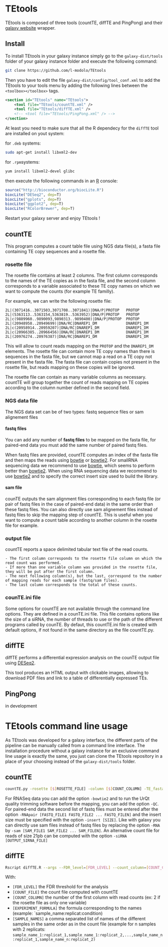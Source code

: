 # TEtools

TEtools is composed of three tools (countTE, diffTE and PingPong) and their [galaxy website](http://getgalaxy.org/) wrapper.

## Install

To install TEtools in your galaxy instance
simply go to the `galaxy-dist/tools` folder of your galaxy instance folder and execute the following command:

```sh
git clone https://github.com/l-modolo/TEtools
```

Then you have to edit the file `galaxy-dist/config/tool_conf.xml` to add the TEtools to your tools menu by adding the following lines between the `<toolbox></toolbox>` tags.
```xml
<section id="TEtools" name="TEtools">
    <tool file="TEtools/countTE.xml" />
    <tool file="TEtools/diffTE.xml" />
    <!-- <tool file="TEtools/PingPong.xml" /> -->
</section>
```
At least you need to make sure that all the R dependecy for the `diffTE` tool are installed on yout system:

for `.deb` systems:
```sh
sudo apt-get install libxml2-dev
```
for `.rpm`systems:
```sh
yum install libxml2-devel glibc
```

then execute the following commands in an [R](http://cran.r-project.org/) console:
```R
source("http://bioconductor.org/biocLite.R")
biocLite("DESeq2", dep=T)
biocLite("gplots", dep=T)
biocLite("ggplot2", dep=T)
biocLite("RColorBrewer", dep=T)
```

Restart your galaxy server and enjoy TEtools !

## countTE

This program computes a count table file using NGS data file(s), a fasta file containing TE copy sequences and a rosette file.

### rosette file
The rosette file contains at least 2 columns. The first column corresponds to the names of the TE copies as in the fasta file, and the second column corresponds to a variable associated to these TE copy names on which we want to compute the counts (for example TE familly).

For example, we can write the following rosette file:
```
2L|(3071416..3071503,3071708..3071841)|DNA/P|PROTOP   PROTOP
2L|(5363113..5363154,5363819..5363952)|DNA/P|PROTOP   PROTOP
2L|c(9889960..9890093,9890313..9890400)|DNA/P|PROTOP  PROTOP
2L|(20948958..20949699)|DNA/RC|DNAREP1_DM             DNAREP1_DM
2L|c(20958914..20959207)|DNA/RC|DNAREP1_DM            DNAREP1_DM
2L|c(20966385..20966456)|DNA/RC|DNAREP1_DM            DNAREP1_DM
2L|(20976274..20976387)|DNA/RC|DNAREP1_DM             DNAREP1_DM
```

This will allow to count reads mapping on the `PROTOP` and the `DNAREP1_DM` elements.
The rosette file can contain more TE copy names than there is sequences in the fasta file, but we cannot map a read on a TE copy not present in the fasta file.
The fasta file can contain copies not present in the rosette file, but reads mapping on these copies will be ignored.

The rosette file can contain as many variable columns as necessary.
countTE will group together the count of reads mapping on TE copies according to the column number defined in the second field.

### NGS data file

The NGS data set can be of two types: fastq sequence files or sam alignement files

#### fastq files
You can add any number of **fastq files** to be mapped on the fasta file, for paired-end data you must add the same number of paired fastq files.

When fastq files are provided, countTE computes an index of the fasta file and then maps the reads using [bowtie](http://bowtie-bio.sourceforge.net/index.shtml) or [bowtie2](http://bowtie-bio.sourceforge.net/bowtie2/index.shtml).
For smallRNA sequencing data we recommend to use [bowtie](http://bowtie-bio.sourceforge.net/index.shtml), which seems to perform better than [bowtie2](http://bowtie-bio.sourceforge.net/bowtie2/index.shtml).
When using RNA sequencing data we recommend to use [bowtie2](http://bowtie-bio.sourceforge.net/bowtie2/index.shtml) and to specify the correct insert size used to build the library.

#### sam file
counTE outputs the sam alignment files corresponding to each fastq file (or pair of fastq files in the case of paired-end data) in the same order than these fastq files.
You can also directly use sam alignement files instead of fastq files to skip the mapping step of countTE.
This is useful when you want to compute a count table according to another column in the rosette file for example.

### output file
countTE reports a space delimited tabular text file of the read counts.

    - The first column corresponds to the rosette file column on which the read count was performed.
    - If more than one variable column was provided in the rosette file, they will be put after the first column.
    - The next following column(s), but the last, correspond to the number of mapping reads for each sample (fastq/sam files).
    - The last column corresponds to the total of these counts.

### counTE.ini file
Some options for countTE are not available through the command line options. They are defined in a counTE.ini file. This file contains options like the size of a siRNA, the number of threads to use or the path of the different programs called by counTE. By defaut, this countTE.ini file is created with default options, if not found in the same directory as the file countTE.py.

## diffTE

diffTE performs a differential expression analysis on the counTE output file using [DESeq2](http://bioconductor.org/packages/release/bioc/html/DESeq2.html).

This tool produces an HTML output with clickable images, allowing to download PDF files and link to a table of differentially expressed TEs.


## PingPong
in development


# TEtools command line usage
As TEtools was developed for a galaxy interface, the different parts of the pipeline can be manually called from a command line interface.
The installation procedure without a galaxy instance for an exclusive command line usage is exactly the same, you just can clone the TEtools repository in a place of your choosing instead of the `galaxy-dist/tools` folder.

## countTE
```sh
countTE.py -rosette [$]ROSETTE_FILE] -column [$]COUNT_COLUMN] -TE_fasta [FASTA_FILE] -count [OUTPUT_FILE] -RNA [FASTQ_FILE1 FASTQ_FILE2 ... FASTQ_FILEN]
```
For RNASeq data you can add the option `-bowtie2` and to run the UrQt quality trimming software before the mapping, you can add the option `-QC`.
For paired-end data the second list of fastq files must be entered after the option `-RNApair [FASTQ_FILE1 FASTQ_FILE2 ... FASTQ_FILEN]` and the insert size must be specified with the option `-insert [SIZE]`.
Like with galaxy you can directly use sam files instead of fastq files by replacing the option `-RNA` by `-sam [SAM_FILE1 SAM_FILE2 ... SAM_FILEN]`.
An alternative count file for reads of size 21pb can be computed with the option `-siRNA [OUTPUT_SIRNA_FILE]`

## diffTE
```sh
Rscript diffTE.R --args --FDR_level=[FDR_LEVEL] --count_column=[COUNT_COLUMN] --count_file=\"[COUNT_FILE]\" experiment_formula=\"[EXPERIMENT_FORMULA]\" --sample_names=\"[SAMPLE_NAMES]\" --outdir=\"[OUTPUT_HTML_FOLDER]\" --htmlfile=\"[OUTPUT_HTML_FILE]\"
```

With:
+ `[FDR_LEVEL]` the FDR threshold for the analysis
+ `[COUNT_FILE]` the count file computed with countTE
+ `[COUNT_COLUMN]` the number of the first column with read counts (ex: 2 if the rosette file as only one variable)
+ `[EXPERIMENT_FORMULA]` the formula corresponding to the names (example: `sample_name:replicat:condition)
+ `[SAMPLE_NAMES]` a comma separated list of names of the different samples in the same order as in the count file (example for n samples with 2 replicats: `sample_name_1:replicat_1,sample_name_1:replicat_2,...,sample_name_n:replicat_1,sample_name_n:replicat_2)`



